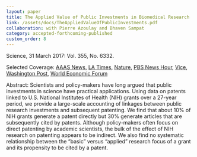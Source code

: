 ```yaml
---
layout: paper
title: The Applied Value of Public Investments in Biomedical Research
link: /assets/docs/TheAppliedValueOfPublicInvestments.pdf
collaboration: with Pierre Azoulay and Bhaven Sampat
category: accepted-forthcoming-published
custom_order: 8
---
```

<div>
  <div class="text-teal-600 text-base mb-2">
    <p><span class="italic">Science</span>, 31 March 2017: Vol. 355, No. 6332.</p>
    <p>Selected Coverage:
      <a href="https://www.aaas.org/news/publicly-funded-research-lays-critical-foundation-private-sector" class="italic">AAAS News</a>,
      <a href="http://www.latimes.com/science/sciencenow/la-sci-sn-nih-grants-patents-20170330-story.html" class="italic">LA Times</a>,
      <a href="https://www.nature.com/news/nih-research-grants-yield-economic-windfall-1.21752" class="italic">Nature</a>,
      <a href="https://www.pbs.org/newshour/science/taxpayers-get-moneys-worth-national-institutes-health" class="italic">PBS News Hour</a>,
      <a href="https://tonic.vice.com/en_us/article/538qxn/you-should-be-mad-as-hell-that-trump-wants-to-cut-research-grants" class="italic">Vice</a>,
      <a href="https://www.washingtonpost.com/news/wonk/wp/2017/03/30/the-hottest-field-in-cancer-research-depends-on-funding-trump-wants-to-cut/?noredirect=on&utm_term=.6749f3b4af1f" class="italic">Washington Post</a>,
      <a href="https://www.weforum.org/agenda/2015/05/how-biomedical-research-funding-spurs-private-patenting/" class="italic">World Economic Forum</a>
    </p>
  </div>
  <p><span class="font-medium">Abstract: </span>
    Scientists and policy-makers have long argued that public investments in science have practical applications. Using data on patents linked to U.S. National Institutes of Health (NIH) grants over a 27-year period, we provide a large-scale accounting of linkages between public research investments and subsequent patenting. We find that about 10% of NIH grants generate a patent directly but 30% generate articles that are subsequently cited by patents. Although policy-makers often focus on direct patenting by academic scientists, the bulk of the effect of NIH research on patenting appears to be indirect. We also find no systematic relationship between the “basic” versus “applied” research focus of a grant and its propensity to be cited by a patent.
  </p>
</div>
